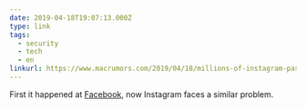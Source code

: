 ```yaml
---
date: 2019-04-18T19:07:13.000Z
type: link
tags:
  - security
  - tech
  - en
linkurl: https://www.macrumors.com/2019/04/18/millions-of-instagram-passwords-plain-text/
---
```

First it happened at [Facebook](https://krebsonsecurity.com/2019/03/facebook-stored-hundreds-of-millions-of-user-passwords-in-plain-text-for-years/), now Instagram faces a similar problem.
